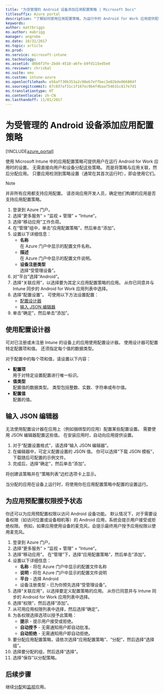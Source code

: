```yaml
---
title: "为受管理的 Android 设备添加应用配置策略 | Microsoft Docs"
titlesuffix: Azure portal
description: "了解如何使用应用配置策略，为运行中的 Android for Work 应用提供配置数据。"
keywords: 
author: mattbriggs
ms.author: mabrigg
manager: angrobe
ms.date: 10/31/2017
ms.topic: article
ms.prod: 
ms.service: microsoft-intune
ms.technology: 
ms.assetid: d0b6f3fe-2bd4-4518-a6fe-b9fd115ed5e0
ms.reviewer: chrisbal
ms.suite: ems
ms.custom: intune-azure
ms.openlocfilehash: e56aff30b353a2c98eb7effbec3e02bde066804f
ms.sourcegitcommit: 67c037af31c1f167ec9b4f4baa754631c817e7d1
ms.translationtype: HT
ms.contentlocale: zh-CN
ms.lasthandoff: 11/01/2017
---
```

# <a name="add-app-configuration-policies-for-managed-android-devices"></a>为受管理的 Android 设备添加应用配置策略

[!INCLUDE[azure_portal](./includes/azure_portal.md)]

使用 Microsoft Intune 中的应用配置策略可提供用户在运行 Android for Work 应用时的设置。 无需直接向用户和设备分配这些策略。 而是将策略与应用关联，然后分配应用。 只要应用检测到策略设置（通常在其首次运行时），即会使用它们。

> [!Note]  
> 并非所有应用都支持应用配置。 请咨询应用开发人员，确定他们构建的应用是否支持应用配置策略。

1. 登录到 Azure 门户。
2. 选择“更多服务” > “监视 + 管理” + “Intune”。
3. 选择“移动应用”工作负荷。
4. 在“管理”组中，单击“应用配置策略”，然后单击“添加”。
5. 设置以下详细信息：
    - **名称**  
      在 Azure 门户中显示的配置文件名称。
    - **描述**  
      在 Azure 门户中显示的配置文件说明。
    - **设备注册类型**  
      选择“受管理设备”。
6. 对“平台”选择“Android”。
7. 选择“关联应用”，以选择要为其定义应用配置策略的应用。  从你已同意并与 Intune 同步的 Android for Work 应用列表中选择。
8. 选择“配置设置”。 可使用以下方法设置配置：
    - [配置设计器](#Use-the-configuration-designer)
    - [输入 JSON 编辑器](#Use-the-JSON-editor)
9. 单击“确定”，然后单击“添加”。

## <a name="use-the-configuration-designer"></a>使用配置设计器

可对已注册或未注册 Intune 的设备上的应用使用配置设计器。 使用设计器可配置特定配置项和值。 还须指定每个值的数据类型。

对于配置中的每个项和值，请设置以下内容：

  - **配置项**  
     用于对特定设置配置进行唯一标识。
  - **值类型**  
    配置值的数据类型。 类型包括整数、实数、字符串或布尔值。
  - **配置值**  
    配置的值。 

## <a name="enter-the-json-editor"></a>输入 JSON 编辑器

无法使用配置设计器在应用上（例如捆绑型的应用）配置某些配置设置。  需要使用 JSON 编辑器配置这些值。 在安装应用时，自动向应用提供设置。

1. 对于“配置设置格式”，请选择“输入 JSON 编辑器”。
2. 在编辑器中，可定义配置设置的 JSON 值。 你可以选择“下载 JSON 模板”，下载随后可配置的示例文件。
3. 完成后，选择“确定”，然后单击“添加”。

将创建该策略并在“策略列表”边栏选项卡上显示。

当分配的应用在设备上运行时，将使用你在应用配置策略中配置的设置运行。

## <a name="preconfigure-permissions-grant-state-for-apps"></a>为应用预配置权限授予状态

你还可以为应用预配置权限以访问 Android 设备功能。 默认情况下，对于需要设备权限（如访问位置或设备相机等）的 Android 应用，系统会提示用户接受或拒绝权限。 例如，如果应用使用设备的麦克风，会提示最终用户授予应用权限以使用麦克风。

1. 登录到 Azure 门户。
2. 选择“更多服务” > “监视 + 管理” + “Intune”。
3. 选择“移动应用”。 在“管理”下，选择“应用配置策略”，然后单击“添加”。
4. 设置以下详细信息：
    - **名称** - 将在 Azure 门户中显示的配置文件名称
    - **说明** - 将在 Azure 门户中显示的配置文件说明
    - **平台** - 选择 Android
    - 设备注册类型  -  已为你预先选择“受管理设备”。
5. 选择“关联应用”，以选择要定义配置策略的应用。  从你已同意并与 Intune 同步的 Android for Work 应用列表中选择。
6. 选择“权限”，然后选择“添加”。
7. 从可用应用权限列表中选择，然后选择“确定”。
8. 为各权限选择选项以授予此策略：
    - **提示** - 提示用户接受或拒绝。
    - **自动授予** - 无需通知用户即自动批准。
    - **自动拒绝** - 无需通知用户即自动拒绝。
9. 要分配应用配置策略，请依次选择“应用配置策略”、“分配”，然后选择“选择组”。
10. 选择要分配的组，然后选择“选择”。
11. 选择“保存”以分配策略。

## <a name="next-steps"></a>后续步骤

继续[分配](apps-deploy.md)和[监视](apps-monitor.md)应用。

